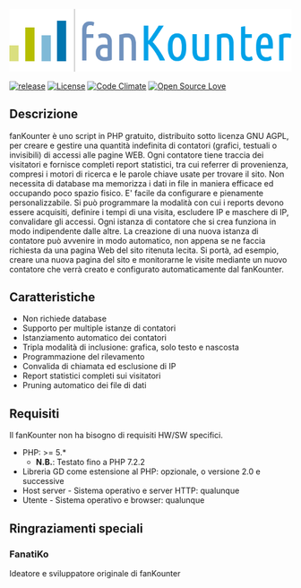 ![#fanKounter](/src/img/fk_newlogo.png)

[![release](http://github-release-version.herokuapp.com/github/lucliscio/fanKounter/release.svg?style=flat)](https://github.com/lucliscio/fanKounter/releases/latest)
[![License](https://poser.pugx.org/lucliscio/fankounter/license)](https://packagist.org/packages/lucliscio/fankounter)
[![Code Climate](https://codeclimate.com/github/lucliscio/fanKounter/badges/gpa.svg)](https://codeclimate.com/github/lucliscio/fanKounter)
[![Open Source Love](https://badges.frapsoft.com/os/v1/open-source.svg?v=103)](https://github.com/ellerbrock/open-source-badges/)

## Descrizione
fanKounter è uno script in PHP gratuito, distribuito sotto licenza GNU AGPL, per creare e gestire una quantità indefinita di contatori (grafici, testuali o invisibili) di accessi alle pagine WEB.
Ogni contatore tiene traccia dei visitatori e fornisce completi report statistici, tra cui referrer di provenienza, compresi i motori di ricerca e le parole chiave usate per trovare il sito.
Non necessita di database ma memorizza i dati in file in maniera efficace ed occupando poco spazio fisico.
E' facile da configurare e pienamente personalizzabile. Si può programmare la modalità con cui i reports devono essere acquisiti, definire i tempi di una visita, escludere IP e maschere di IP, convalidare gli accessi.
Ogni istanza di contatore che si crea funziona in modo indipendente dalle altre.
La creazione di una nuova istanza di contatore può avvenire in modo automatico, non appena se ne faccia richiesta da una pagina Web del sito ritenuta lecita. Si portà, ad esempio, creare una nuova pagina del sito e monitorarne le visite mediante un nuovo contatore che verrà creato e configurato automaticamente dal fanKounter.

## Caratteristiche
- Non richiede database
- Supporto per multiple istanze di contatori
- Istanziamento automatico dei contatori
- Tripla modalità di inclusione: grafica, solo testo e nascosta
- Programmazione del rilevamento
- Convalida di chiamata ed esclusione di IP
- Report statistici completi sui visitatori
- Pruning automatico dei file di dati

## Requisiti
Il fanKounter non ha bisogno di requisiti HW/SW specifici.
- PHP: >= 5.* 
	- **N.B.**: Testato fino a PHP 7.2.2 
- Libreria GD come estensione al PHP: opzionale, o versione 2.0 e successive
- Host server - Sistema operativo e server HTTP: qualunque
- Utente - Sistema operativo e browser: qualunque

## Ringraziamenti speciali
### FanatiKo
Ideatore e sviluppatore originale di fanKounter 

